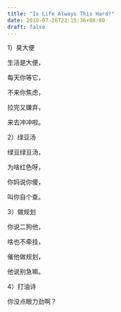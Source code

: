 ```yaml
---
title: "Is Life Always This Hard?"
date: 2019-07-26T22:15:36+08:00
draft: false
---
```

1）臭大便

生活是大便，

每天你等它，

不来你焦虑，

拉完又嫌弃，

来去冲冲啦。

2）绿豆汤

绿豆绿豆汤，

为啥红色呀，

你妈说你傻，

叫你自个查。

3）做规划

你说二狗他，

啥也不牵挂，

催他做规划，

他说别急嘛。

4）打油诗

你没点眼力劲啊？




